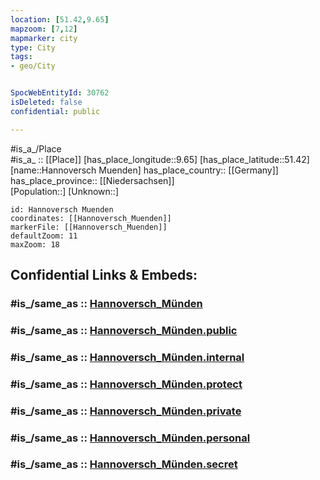 ```yaml
---
location: [51.42,9.65] 
mapzoom: [7,12] 
mapmarker: city 
type: City
tags:
- geo/City


SpocWebEntityId: 30762
isDeleted: false
confidential: public

---
```

#is_a_/Place  
#is_a_ :: [[Place]] 
[has_place_longitude::9.65] 
[has_place_latitude::51.42] 
[name::Hannoversch Muenden] 
has_place_country:: [[Germany]]  
has_place_province:: [[Niedersachsen]]  
[Population::] 
[Unknown::] 


```leaflet
id: Hannoversch Muenden
coordinates: [[Hannoversch_Muenden]] 
markerFile: [[Hannoversch_Muenden]] 
defaultZoom: 11 
maxZoom: 18
```


## Confidential Links & Embeds: 

### #is_/same_as :: [Hannoversch_Münden](/_Standards/Earth/Continent/Europe/Europe~Central/Germany/Germany~West/Niedersachsen/counties~Niedersachsen/Göttingen/cities~Göttingen/Hannoversch_Münden.md) 

### #is_/same_as :: [Hannoversch_Münden.public](/_public/Earth/Continent/Europe/Europe~Central/Germany/Germany~West/Niedersachsen/counties~Niedersachsen/Göttingen/cities~Göttingen/Hannoversch_Münden.public.md) 

### #is_/same_as :: [Hannoversch_Münden.internal](/_internal/Earth/Continent/Europe/Europe~Central/Germany/Germany~West/Niedersachsen/counties~Niedersachsen/Göttingen/cities~Göttingen/Hannoversch_Münden.internal.md) 

### #is_/same_as :: [Hannoversch_Münden.protect](/_protect/Earth/Continent/Europe/Europe~Central/Germany/Germany~West/Niedersachsen/counties~Niedersachsen/Göttingen/cities~Göttingen/Hannoversch_Münden.protect.md) 

### #is_/same_as :: [Hannoversch_Münden.private](/_private/Earth/Continent/Europe/Europe~Central/Germany/Germany~West/Niedersachsen/counties~Niedersachsen/Göttingen/cities~Göttingen/Hannoversch_Münden.private.md) 

### #is_/same_as :: [Hannoversch_Münden.personal](/_personal/Earth/Continent/Europe/Europe~Central/Germany/Germany~West/Niedersachsen/counties~Niedersachsen/Göttingen/cities~Göttingen/Hannoversch_Münden.personal.md) 

### #is_/same_as :: [Hannoversch_Münden.secret](/_secret/Earth/Continent/Europe/Europe~Central/Germany/Germany~West/Niedersachsen/counties~Niedersachsen/Göttingen/cities~Göttingen/Hannoversch_Münden.secret.md)

